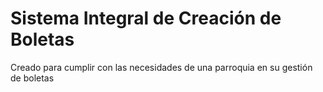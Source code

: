 # Sistema Integral de Creación de Boletas
 Creado para cumplir con las necesidades de una parroquia en su gestión de boletas
